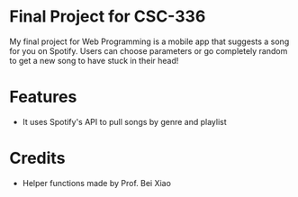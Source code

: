 # Final Project for CSC-336
My final project for Web Programming is a mobile app that suggests a song for you on Spotify. Users can choose parameters or go completely random to get a
new song to have stuck in their head!

# Features
* It uses Spotify's API to pull songs by genre and playlist

# Credits
* Helper functions made by Prof. Bei Xiao
